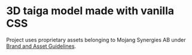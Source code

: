 # 3D taiga model made with vanilla CSS

Project uses proprietary assets belonging to Mojang Synergies AB under [Brand and Asset Guidelines](https://www.minecraft.net/en-us/terms).
